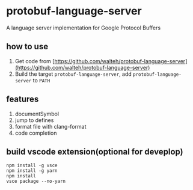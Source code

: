 # protobuf-language-server

A language server implementation for Google Protocol Buffers

## how to use

1. Get code from [https://github.com/walteh/protobuf-language-server](https://github.com/walteh/protobuf-language-server)
2. Build the target `protobuf-language-server`, add `protobuf-language-server` to `PATH`

## features

1. documentSymbol
2. jump to defines
3. format file with clang-format
4. code completion

## build vscode extension(optional for deveplop)

```shell
npm install -g vsce
npm install -g yarn
npm install
vsce package --no-yarn
```
